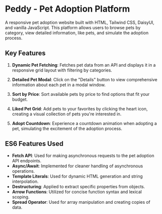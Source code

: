 # Peddy - Pet Adoption Platform

A responsive pet adoption website built with HTML, Tailwind CSS, DaisyUI, and vanilla JavaScript. This platform allows users to browse pets by category, view detailed information, like pets, and simulate the adoption process.

## Key Features

1. **Dynamic Pet Fetching**: Fetches pet data from an API and displays it in a responsive grid layout with filtering by categories.

2. **Detailed Pet Modal**: Click on the "Details" button to view comprehensive information about each pet in a modal window.

3. **Sort by Price**: Sort available pets by price to find options that fit your budget.

4. **Liked Pet Grid**: Add pets to your favorites by clicking the heart icon, creating a visual collection of pets you're interested in.

5. **Adopt Countdown**: Experience a countdown animation when adopting a pet, simulating the excitement of the adoption process.

## ES6 Features Used

- **Fetch API**: Used for making asynchronous requests to the pet adoption API endpoints.
- **Async/Await**: Implemented for cleaner handling of asynchronous operations.
- **Template Literals**: Used for dynamic HTML generation and string interpolation.
- **Destructuring**: Applied to extract specific properties from objects.
- **Arrow Functions**: Utilized for concise function syntax and lexical scoping.
- **Spread Operator**: Used for array manipulation and creating copies of data.